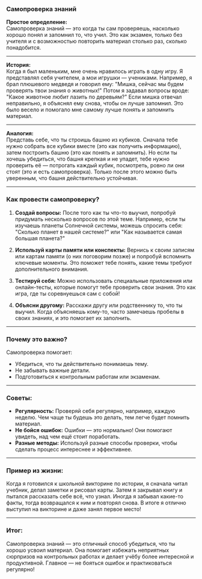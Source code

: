 ### Самопроверка знаний

**Простое определение:**  
Самопроверка знаний — это когда ты сам проверяешь, насколько хорошо понял и запомнил то, что учил. Это как экзамен, только без учителя и с возможностью повторить материал столько раз, сколько понадобится.

---

**История:**  
Когда я был маленьким, мне очень нравилось играть в одну игру. Я представлял себя учителем, а мои игрушки — учениками. Например, я брал плюшевого медведя и говорил ему: "Мишка, сейчас мы будем проверять твои знания о животных!" Потом я задавал вопросы вроде: "Какое животное любит лазить по деревьям?" Если мишка отвечал неправильно, я объяснял ему снова, чтобы он лучше запомнил. Это было весело и помогало мне самому лучше понять и запомнить материал.

---

**Аналогия:**  
Представь себе, что ты строишь башню из кубиков. Сначала тебе нужно собрать все кубики вместе (это как получить информацию), затем построить башню (это как понять и запомнить). Но если ты хочешь убедиться, что башня крепкая и не упадет, тебе нужно проверить её — потрогать каждый кубик, посмотреть, ровно ли они стоят (это и есть самопроверка). Только после этого можно быть уверенным, что башня действительно устойчивая.

---

### Как провести самопроверку?

1. **Создай вопросы:** После того как ты что-то выучил, попробуй придумать несколько вопросов по этой теме. Например, если ты изучаешь планеты Солнечной системы, можешь спросить себя: "Сколько планет в нашей системе?" или "Как называется самая большая планета?"

2. **Используй карты памяти или конспекты:** Вернись к своим записям или картам памяти (о них поговорим позже) и попробуй вспомнить ключевые моменты. Это поможет тебе понять, какие темы требуют дополнительного внимания.

3. **Тестируй себя:** Можно использовать специальные приложения или онлайн-тесты, которые помогут тебе проверить свои знания. Это как игра, где ты соревнуешься сам с собой!

4. **Объясни другому:** Расскажи другу или родственнику то, что ты выучил. Когда объясняешь кому-то, часто замечаешь пробелы в своих знаниях, и это помогает их заполнить.

---

### Почему это важно?

Самопроверка помогает:
- Убедиться, что ты действительно понимаешь тему.
- Не забывать важные детали.
- Подготовиться к контрольным работам или экзаменам.

---

### Советы:

- **Регулярность:** Проверяй себя регулярно, например, каждую неделю. Чем чаще ты будешь это делать, тем легче будет помнить материал.
- **Не бойся ошибок:** Ошибки — это нормально! Они помогают увидеть, над чем ещё стоит поработать.
- **Разные методы:** Используй разные способы проверки, чтобы сделать процесс интереснее и эффективнее.

---

### Пример из жизни:

Когда я готовился к школьной викторине по истории, я сначала читал учебник, делал заметки и рисовал карты. Затем я закрывал книгу и пытался рассказать себе всё, что узнал. Иногда я забывал какие-то факты, тогда возвращался к ним и повторял снова. В итоге я отлично выступил на викторине и даже занял первое место!

---

### Итог:

Самопроверка знаний — это отличный способ убедиться, что ты хорошо усвоил материал. Она помогает избежать неприятных сюрпризов на контрольных работах и делает учёбу более интересной и продуктивной. Главное — не бояться ошибок и практиковаться регулярно!